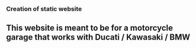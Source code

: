 ### Creation of static website
## This website is meant to be for a motorcycle garage that works with Ducati / Kawasaki / BMW